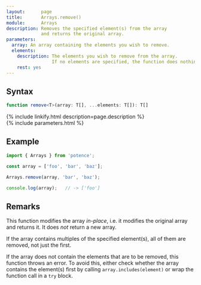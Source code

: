 ```yaml
---
layout:      page
title:       Arrays.remove()
module:      Arrays
description: Removes the specified element(s) from the array
             and returns the original array.
parameters:
  array: An array containing the elements you wish to remove.
  elements:
    description: The elements you wish to remove from the array.
                 If no elements are specified, the function does nothing.
    rest: yes
---
```

## Syntax

```ts
function remove<T>(array: T[], ...elements: T[]): T[]
```

<div class="description">{% include linkify.html description=page.description %}</div>
{% include parameters.html %}

## Example

```ts
import { Arrays } from 'potence';

const array = ['foo', 'bar', 'baz'];

Arrays.remove(array, 'bar', 'baz');

console.log(array);   // -> ['foo']
```

## Remarks

This function modifies the array *in-place*, i.e. it modifies the original array
and returns it. It does *not* return a new array.

If the array contains multiples of the specified element(s), all of them are
removed, not just the first.

If the array does not contain the elements that are to be removed, this function
throws an error. To avoid this, either check whether the array contains the
element(s) first by calling `array.includes(element)` or wrap the function call
in a `try` block.
